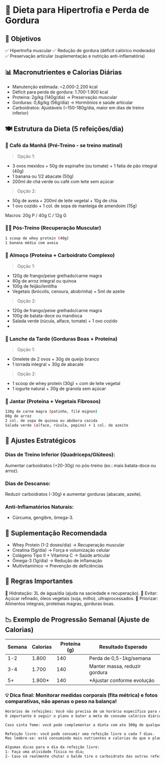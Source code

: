 # 📌 Dieta para Hipertrofia e Perda de Gordura

## 🎯 Objetivos

✅ Hipertrofia muscular
✅ Redução de gordura (déficit calórico moderado)
✅ Preservação articular (suplementação e nutrição anti-inflamatória)

## 📊 Macronutrientes e Calorias Diárias

- Manutenção estimada: ~2.000-2.200 kcal
- Déficit para perda de gordura: 1.700-1.900 kcal
- Proteína: 2g/kg (140g/dia) → Preservação muscular
- Gorduras: 0,8g/kg (56g/dia) → Hormônios e saúde articular
- Carboidratos: Ajustáveis (~150-180g/dia, maior em dias de treino inferior)

## 🍽️ Estrutura da Dieta (5 refeições/dia)

### 🌅 Café da Manhã (Pré-Treino - se treino matinal)


> Opção 1:
- 3 ovos mexidos + 50g de espinafre (ou tomate) + 1 fatia de pão integral (40g)
- 1 banana ou 1/2 abacate (50g)
- 200ml de chá verde ou café com leite sem açúcar

> Opção 2:
- 50g de aveia + 200ml de leite vegetal + 10g de chia
- 1 ovo cozido + 1 col. de sopa de manteiga de amendoim (15g)

Macros: 20g P / 40g C / 12g G


### 🏋️‍♀️ Pós-Treino (Recuperação Muscular)

```bash
1 scoop de whey protein (40g)
1 banana média com aveia
```

### 🍗 Almoço (Proteína + Carboidrato Complexo)


> Opção 1:
- 120g de frango/peixe grelhado/carne magra
- 80g de arroz integral ou quinoa
- 100g de feijão/lentilha
- Vegetais (brócolis, cenoura, abobrinha) + 5ml de azeite

> Opção 2:
- 120g de frango/peixe grelhado/carne magra
- 100g de batata-doce ou mandioca
- Salada verde (rúcula, alface, tomate) + 1 ovo cozido
- 
### 🥜 Lanche da Tarde (Gorduras Boas + Proteína)


> Opção 1:
- Omelete de 2 ovos + 30g de queijo branco
- 1 torrada integral + 30g de abacate

> Opção 2:
- 1 scoop de whey protein (30g) + com de leite vegetal
- 1 iogurte natural + 30g de granola sem açúcar

### 🥗 Jantar (Proteína + Vegetais Fibrosos)

```bash
120g de carne magra (patinho, filé mignon)
80g de arroz
2 col. de sopa de quinoa ou abóbora cozida
Salada verde (alface, rúcula, pepino) + 1 col. de azeite
```

## 🔄 Ajustes Estratégicos

### Dias de Treino Inferior (Quadríceps/Glúteos):

Aumentar carboidratos (+20-30g) no pós-treino (ex.: mais batata-doce ou arroz).

### Dias de Descanso:

Reduzir carboidratos (-30g) e aumentar gorduras (abacate, azeite).

### Anti-Inflamatórios Naturais:

- Cúrcuma, gengibre, ômega-3.

## 💊 Suplementação Recomendada

- Whey Protein (1-2 doses/dia) → Recuperação muscular
- Creatina (5g/dia) → Força e volumização celular
- Colágeno Tipo II + Vitamina C → Saúde articular
- Ômega-3 (1g/dia) → Redução de inflamação
- Multivitamínico → Prevenção de deficiências

## 📌 Regras Importantes

🔹 Hidratação: 3L de água/dia (ajuda na saciedade e recuperação).
🔹 Evitar: Açúcar refinado, óleos vegetais (soja, milho), ultraprocessados.
🔹 Priorizar: Alimentos integrais, proteínas magras, gorduras boas.

## 📉 Exemplo de Progressão Semanal (Ajuste de Calorias)

Semana	| Calorias	| Proteína (g)	| Resultado Esperado
--------|-----------|---------------|---------------------
1-2	    | 1.800	    | 140	        | Perda de 0,5-1kg/semana
3-4	    | 1.700	    | 140	        | Manter massa, reduzir gordura
5+	    | 1.900*	| 140	        | *Ajustar conforme evolução

### 💡 Dica final: Monitorar medidas corporais (fita métrica) e fotos comparativas, não apenas o peso na balança!

```bash
Horários de refeições: Você não precisa de um horário específico para comer e sim organizar para que consiga fazer todas as refeições durante o dia sem se prender a horários fixos.
O importante é seguir o plano e bater a meta de consumo calórico diário...

Caso sinta fome: você pode complementar a dieta com ate 300g de qualquer fruta do seu gosto entre o meio da manha e o meio da tarde. (sugestão: 150g de fruta entre café e almoço e 150 entre as 15 as 22).

Refeição livre: você pode consumir uma refeição livre a cada 7 dias.
Mas lembre-se: está consumindo mais nutrientes e calorias do que o planejado, então tenha moderação nesse consumo. 

Algumas dicas para o dia da refeição livre:
1- Faça uma atividade física no dia; 
2- Caso vá realmente chutar o balde tire o carboidrato das outras refeições do dia para trabalharmos com contenção de danos.
```
